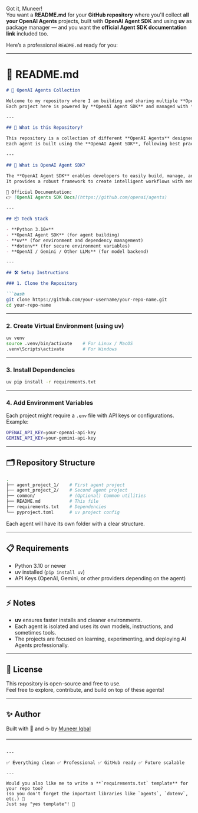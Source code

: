 Got it, Muneer!  
You want a **README.md** for your **GitHub repository** where you'll collect **all your OpenAI Agents** projects, built with **OpenAI Agent SDK** and using **uv** as package manager — and you want the **official Agent SDK documentation link** included too.

Here’s a professional `README.md` ready for you:

---

# 📄 README.md

```markdown
# 🤖 OpenAI Agents Collection

Welcome to my repository where I am building and sharing multiple **OpenAI Agents** using the **OpenAI Agent SDK**.  
Each project here is powered by **OpenAI Agent SDK** and managed with **uv** for modern and efficient Python package management.

---

## 🚀 What is this Repository?

This repository is a collection of different **OpenAI Agents** designed for various tasks like chatting, automations, assistants, and more.  
Each agent is built using the **OpenAI Agent SDK**, following best practices for structure, environment management, and deployment.

---

## 🧠 What is OpenAI Agent SDK?

The **OpenAI Agent SDK** enables developers to easily build, manage, and deploy AI-powered agents that can plan, reason, and take actions.  
It provides a robust framework to create intelligent workflows with memory, tools, and instructions.

🔗 Official Documentation:  
👉 [OpenAI Agents SDK Docs](https://github.com/openai/agents)

---

## 📦 Tech Stack

- **Python 3.10+**
- **OpenAI Agent SDK** (for agent building)
- **uv** (for environment and dependency management)
- **dotenv** (for secure environment variables)
- **OpenAI / Gemini / Other LLMs** (for model backend)

---

## 🛠️ Setup Instructions

### 1. Clone the Repository

```bash
git clone https://github.com/your-username/your-repo-name.git
cd your-repo-name
```

---

### 2. Create Virtual Environment (using uv)

```bash
uv venv
source .venv/bin/activate    # For Linux / MacOS
.venv\Scripts\activate       # For Windows
```

---

### 3. Install Dependencies

```bash
uv pip install -r requirements.txt
```

---

### 4. Add Environment Variables

Each project might require a `.env` file with API keys or configurations. Example:

```bash
OPENAI_API_KEY=your-openai-api-key
GEMINI_API_KEY=your-gemini-api-key
```

---

## 🗂️ Repository Structure

```bash
.
├── agent_project_1/    # First agent project
├── agent_project_2/    # Second agent project
├── common/             # (Optional) Common utilities
├── README.md           # This file
├── requirements.txt    # Dependencies
└── pyproject.toml      # uv project config
```

Each agent will have its own folder with a clear structure.

---

## 📋 Requirements

- Python 3.10 or newer
- uv installed (`pip install uv`)
- API Keys (OpenAI, Gemini, or other providers depending on the agent)

---

## ⚡ Notes

- **uv** ensures faster installs and cleaner environments.
- Each agent is isolated and uses its own models, instructions, and sometimes tools.
- The projects are focused on learning, experimenting, and deploying AI Agents professionally.

---

## 📜 License

This repository is open-source and free to use.  
Feel free to explore, contribute, and build on top of these agents!

---

## ✨ Author

Built with 💬 and ☕ by [Muneer Iqbal](https://github.com/your-github-profile)

---

```

---

✅ Everything clean ✅ Professional ✅ GitHub ready ✅ Future scalable

---

Would you also like me to write a **`requirements.txt` template** for your repo too?  
(so you don't forget the important libraries like `agents`, `dotenv`, etc.) 🚀  
Just say "yes template"! 🎯
